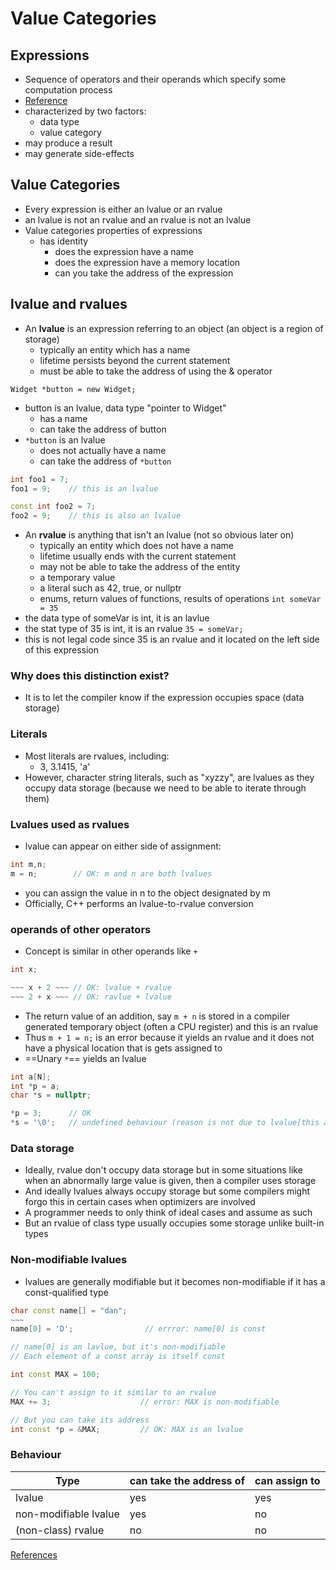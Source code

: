 # Value Categories

## Expressions
- Sequence of operators and their operands which specify some computation process
- [Reference](https://en.cppreference.com/w/cpp/language/expressions)
- characterized by two factors:
	- data type
	- value category
- may produce a result
- may generate side-effects

## Value Categories
- Every expression is either an lvalue or an rvalue
- an lvalue is not an rvalue and an rvalue is not an lvalue
- Value categories properties of expressions
	- has identity
		- does the expression have a name
		- does the expression have a memory location
		- can you take the address of the expression

## lvalue and rvalues
- An **lvalue** is an expression referring to an object (an object is a region of storage)
	- typically an entity which has a name
	- lifetime persists beyond the current statement
	- must be able to take the address of using the & operator

`Widget *button = new Widget;`
- button is an lvalue, data type "pointer to Widget"
	- has a name
	- can take the address of button
- `*button` is an lvalue
	- does not actually have a name
	- can take the address of `*button`
```c++
int foo1 = 7;
foo1 = 9;    // this is an lvalue

const int foo2 = 7;
foo2 = 9;    // this is also an lvalue
```

-  An **rvalue** is anything that isn't an lvalue (not so obvious later on)
	- typically an entity which does not have a name
	- lifetime usually ends with the current statement
	- may not be able to take the address of the entity
	- a temporary value
	- a literal such as 42, true, or nullptr
	- enums, return values of functions, results of operations
`int someVar = 35`
- the data type of someVar is int, it is an lavlue
- the stat type of 35 is int, it is an rvalue
`35 = someVar;`
- this is not legal code since 35 is an rvalue and it located on the left side of this expression

### Why does this distinction exist?
- It is to let the compiler know if the expression occupies space (data storage)

### Literals
- Most literals are rvalues, including:
	-  3, 3.1415, 'a'
- However, character string literals, such as "xyzzy", are lvalues as they occupy data storage (because we need to be able to iterate through them)

### Lvalues used as rvalues
- lvalue can appear on either side of assignment:
```c++
int m,n;
m = n;        // OK: m and n are both lvalues
```
- you can assign the value in n to the object designated by m
- Officially, C++ performs an lvalue-to-rvalue conversion

### operands of other operators
- Concept is similar in other operands like `+`
```c++
int x;

~~~ x + 2 ~~~ // OK: lvalue + rvalue
~~~ 2 + x ~~~ // OK: ravlue + lvalue
```
- The return value of an addition, say `m + n` is stored in a compiler generated temporary object (often a CPU register) and this is an rvalue
- Thus `m + 1 = n;` is an error because it yields an rvalue and it does not have a physical location that is gets assigned to
- ==Unary `*`== yields an lvalue
```c++
int a[N];
int *p = a;
char *s = nullptr;

*p = 3;      // OK
*s = '\0';   // undefined behaviour (reason is not due to lvalue[this assignment is fine] but simply because s is a null pointer)
```

### Data storage
- Ideally, rvalue don't occupy data storage but in some situations like when an abnormally large value is given, then a compiler uses storage
- And ideally lvalues always occupy storage but some compilers might forgo this in certain cases when optimizers are involved
- A programmer needs to only think of ideal cases and assume as such
- But an rvalue of class type usually occupies some storage unlike built-in types

### Non-modifiable lvalues
- lvalues are generally modifiable but it becomes non-modifiable if it has a const-qualified type
```c++
char const name[] = "dan";
~~~
name[0] = 'D';                // errror: name[0] is const

// name[0] is an lavlue, but it's non-modifiable
// Each element of a const array is itself const

int const MAX = 100;

// You can't assign to it similar to an rvalue
MAX += 3;                    // error: MAX is non-modifiable

// But you can take its address
int const *p = &MAX;         // OK: MAX is an lvalue
```

### Behaviour
| Type                    | can take the address of | can assign to |
| ----------------------- | ----------------------- | ------------- |
| lvalue                  | yes                     | yes           |
| non-modifiable lvalue | yes                     | no            |
| (non-class) rvalue      | no                      | no            |

[References](https://github.com/TejasViswa/PIC10B_Disc1B_Disc2B/blob/main/Week_1/Pointers_and_memory.md#references)

